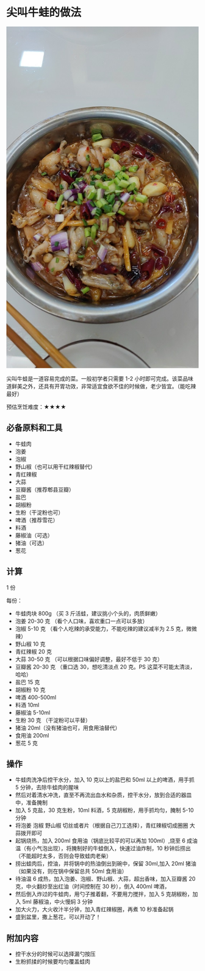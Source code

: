 # 尖叫牛蛙的做法

![示例菜成品](./尖叫牛蛙.jpg)

尖叫牛蛙是一道容易完成的菜。一般初学者只需要 1-2 小时即可完成。该菜品味道鲜美之外，还具有开胃功效，非常适宜食欲不佳的时候做，老少皆宜。（能吃辣最好）

预估烹饪难度：★★★★

## 必备原料和工具

- 牛蛙肉
- 泡姜
- 泡椒
- 野山椒（也可以用干红辣椒替代）
- 青红辣椒
- 大蒜
- 豆瓣酱（推荐郫县豆瓣）
- 盐巴
- 胡椒粉
- 生粉（干淀粉也可）
- 啤酒（推荐雪花）
- 料酒
- 藤椒油（可选）
- 猪油（可选）
- 葱花

## 计算

1 份

每份：

- 牛蛙肉块 800g （买 3 斤活蛙，建议挑小个头的，肉质鲜嫩）
- 泡姜 20-30 克 （看个人口味，喜欢重口一点可以多放）
- 泡椒 5-10 克 （看个人吃辣的承受能力，不能吃辣的建议减半为 2.5 克，微微辣）
- 野山椒 10 克
- 青红辣椒 20 克
- 大蒜 30-50 克 （可以根据口味偏好调整，最好不低于 30 克）
- 豆瓣酱 20-30 克 （重口选 30，想吃清淡点 20 克。PS 这菜不可能太清淡，哈哈）
- 盐巴 15 克
- 胡椒粉 10 克
- 啤酒 400-500ml
- 料酒 10ml
- 藤椒油 5-10ml
- 生粉 30 克 （干淀粉可以平替）
- 猪油 20ml（没有猪油也可，用食用油替代）
- 食用油 200ml
- 葱花 5 克

## 操作

- 牛蛙肉洗净后控干水分，加入 10 克以上的盐巴和 50ml 以上的啤酒，用手抓 5 分钟，去除牛蛙肉的腥味
- 然后对着清水冲洗，直至不再流出血水和杂质，控干水分，放到合适的器皿中，准备腌制
- 加入 5 克盐，30 克生粉，10ml 料酒，5 克胡椒粉，用手抓均匀，腌制 5-10 分钟
- 将泡姜 泡椒 野山椒 切丝或者片（根据自己刀工选择），青红辣椒切成圈圈 大蒜拨开即可
- 起锅烧热，加入 200ml 食用油（锅底比较平的可以再加 100ml）,烧至 6 成油温（有小气泡出现），将腌制好的牛蛙倒入，快速过油炸制，10 秒钟后捞出（不能超时太多，否则会导致蛙肉老柴）
- 捞出蛙肉后，控油，并将锅中的热油倒出到碗中，保留 30ml,加入 20ml 猪油（如果没有，则在锅中保留总共 50ml 食用油）
- 待油温 6 成热，加入泡姜、泡椒、野山椒、大蒜，超出香味，加入豆瓣酱 20 克，中火翻炒至出红油（时间控制在 30 秒），倒入 400ml 啤酒，
- 然后倒入炸过的牛蛙肉，用勺子推着翻，不要用力搅拌，加入 5 克胡椒粉，加入 5ml 藤椒油，中火慢焖 3 分钟
- 加大火力，大火收汁半分钟，加入青红辣椒圈，再煮 10 秒准备起锅
- 盛到盆里，撒上葱花，可以开动了！

## 附加内容

- 控干水分的时候可以选择漏勺按压
- 生粉抓揉的时候要均匀覆盖蛙肉


